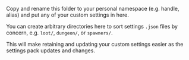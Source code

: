 Copy and rename this folder to your personal namespace (e.g. handle, alias) and put any of your custom settings in here.

You can create arbitrary directories here to sort settings `.json` files by concern, e.g. `loot/`, `dungeon/`, or `spawners/`.

This will make retaining and updating your custom settings easier as the settings pack updates and changes.

